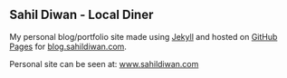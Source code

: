 ## Sahil Diwan - Local Diner ##

My personal blog/portfolio site made using [Jekyll](http://github.com/mojombo/jekyll) and hosted on [GitHub Pages](http://pages.github.com/) for [blog.sahildiwan.com](http://blog.sahildiwan.com).

Personal site can be seen at: www.sahildiwan.com
